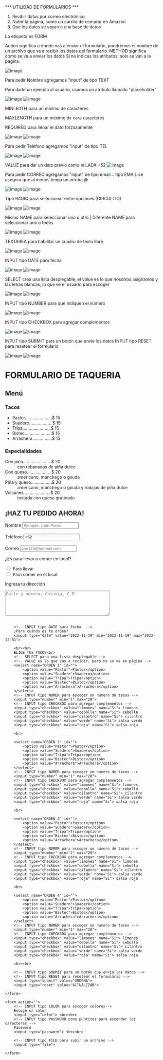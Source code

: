 *** UTILIDAD DE FORMULARIOS ***

1. Recibir datos por correo electrónico
2. Nutrir la página, como un carrito de comprar en Amazon
3. Que los datos se vayan a una base de datos

La etiqueta es FORM

Action significa a donde vas a enviar el formulario, pondremos el nombre de un archivo que va a recibir los datos del formulario.
METHOD significa como se va a enviar los datos
Si no indicas los atributos, solo se van a la página.

![image](https://user-images.githubusercontent.com/113804525/202875253-72175091-673d-4c55-bca0-f3d97da35b68.png)

Para pedir Nombre agregamos "input" de tipo TEXT

Para darle un ejemplo al usuario, usamos un atributo llamado "placeholder"

![image](https://user-images.githubusercontent.com/113804525/202875302-f7b5df0f-1087-40f6-94b7-07aebe39ebae.png)
![image](https://user-images.githubusercontent.com/113804525/202875307-bc484f20-8fcb-4df3-9284-525f9c737d56.png)

MINLEGTH para un mínimo de caracteres

MAXLENGTH para un máximo de cara caracteres

REQUIRED para llenar el dato forzozamente

![image](https://user-images.githubusercontent.com/113804525/202875436-c2486050-8c47-4d0b-8cf1-98d282072c04.png)
![image](https://user-images.githubusercontent.com/113804525/202875421-a056df82-5ac2-4b1e-814b-821fa7534a01.png)

Para pedir Teléfono agregamos "input" de tipo TEL

![image](https://user-images.githubusercontent.com/113804525/202875576-57caffc2-7039-4dfa-896f-e68d17cced21.png)
![image](https://user-images.githubusercontent.com/113804525/202875586-54ffb426-1067-4b90-af52-cace95111c8a.png)

VALUE para dar un dato previo como el LADA +52 ![image](https://user-images.githubusercontent.com/113804525/202875648-a488a42f-54ac-4342-93c1-699d88357e7d.png)

Para pedir CORREO agregamos "input" de tipo email... tipo EMAIL se asegura que al menos tenga un arroba @

![image](https://user-images.githubusercontent.com/113804525/202875731-a9f38f9c-03e7-48d6-99ff-02e8512550b4.png)
![image](https://user-images.githubusercontent.com/113804525/202877476-130d5d5f-9aa0-404c-a5d4-417803b85536.png)


Tipo RADIO para seleccionar entre opciones (CIRCULITO)

![image](https://user-images.githubusercontent.com/113804525/202875893-6e272ad9-abb6-4b0b-9bc8-5e5cb46f8852.png)
![image](https://user-images.githubusercontent.com/113804525/202876029-537654c0-54bd-4c11-8059-7648e5b12be1.png)

Mismo NAME para seleccionar uno u otro   |    Diferente NAME para seleccionar uno o todos

![image](https://user-images.githubusercontent.com/113804525/202876000-5a85b73b-463d-40c3-9124-41d6c0a46189.png)
![image](https://user-images.githubusercontent.com/113804525/202876016-c80b06e8-4641-4372-a663-b58729aa34aa.png)

TEXTAREA para habilitar un cuadro de texto libre

![image](https://user-images.githubusercontent.com/113804525/202876635-7ddf07e5-00bd-4772-ad53-cbf34451f4d3.png)
![image](https://user-images.githubusercontent.com/113804525/202876648-1a7508d2-98a4-44e5-baa9-aecf5fdba70b.png)

INPUT tipo DATE para fecha

![image](https://user-images.githubusercontent.com/113804525/202877763-43e93941-252e-4a67-bbf9-d9b9fed399a7.png)
![image](https://user-images.githubusercontent.com/113804525/202877767-215bda36-a9bd-4b0b-bc50-3c9b3edc52da.png)


SELECT  crea una lista desplegable, el value es lo que nosotros asignamos y las letras blancas, lo que ve el usuario para escoger

![image](https://user-images.githubusercontent.com/113804525/202876809-3ac7e80f-df70-4dd5-a388-1d4717933b20.png)
![image](https://user-images.githubusercontent.com/113804525/202876827-96b6bb41-6c81-4299-9a38-9cf240d4f9e0.png)


INPUT tipo NUMBER para que indiquen el número

![image](https://user-images.githubusercontent.com/113804525/202876933-b9602e0d-acdf-4e20-836c-b7462861a750.png)
![image](https://user-images.githubusercontent.com/113804525/202876957-f9f0f5ed-b5d3-4d03-a754-e280f4b92970.png)

INPUT tipo CHECKBOX para agregar complementos

![image](https://user-images.githubusercontent.com/113804525/202877116-58b8cef4-751b-4188-b4a6-f1059ba3feee.png)
![image](https://user-images.githubusercontent.com/113804525/202877040-4a10d62e-9c3e-406e-a587-4e470e83b8e9.png)

INPUT tipo SUBMIT para un botón que envíe los datos
INPUT tipo RESET para resetear el formulario

![image](https://user-images.githubusercontent.com/113804525/202877436-1b20c030-3754-4330-bf94-20dbb9ce5507.png)
![image](https://user-images.githubusercontent.com/113804525/202877444-17edfba3-e9c7-47b7-9a9f-226934f4b36d.png)


<!DOCTYPE html>
<html lang="en">
<head>
    <meta charset="UTF-8">
    <meta http-equiv="X-UA-Compatible" content="IE=edge">
    <meta name="viewport" content="width=device-width, initial-scale=1.0">
    <title>Formulario</title>
</head>
<body>
    <H1>FORMULARIO DE TAQUERIA</H1>
    <H2>Menú</H2>
    <h3>Tacos</h3>
    <ul>
        <li>Pastor......................$ 15</li>
        <li>Suadero...................$ 15</li>
        <li>Tripa.......................$ 15</li>
        <li>Bistec......................$ 15</li>
        <li>Arrachera................$ 15</li>
    </ul>
    <h3>Especialidades</h3>
    <dl>
        <dt>Con piña.......................$ 20</dt>
        <dd>con rebanadas de piña dulce</dd>
        <dt>Con queso....................$ 20</dt>
        <dd>americano, manchego o gouda</dd>
        <dt>Piña y queso.................$ 20</dt>
        <dd>americano, manchego o gouda y rodajas de piña dulce</dd>
        <dt>Volcanes......................$ 20</dt>
        <dd>tostada con queso gratinado</dd>
    </dl>
    <h2>¡HAZ TU PEDIDO AHORA!</h2>
    <!-- FORM es para iniciar los formularios -->
    <!-- ACTION es a donde envias los datos -->
    <!-- METHOD es como se envian los datos -->
    <form action="" method="">
        <!-- INPUT tipo TEXT para habilitar el cuadro para ingresar texto -->
        <!-- INPUT tipo TEL para habilitar el cuadro para número -->
        <!-- INPUT tipo EMAIL para habilitar el cuadro para correo electrónico -->
        <!-- PLACEHOLDER para dar un ejemplo al usuario como tipo marca de agua, ayuda visual -->
        <!-- MINLEGTH para un mínimo de caracteres -->
        <!-- MAXLENGTH para un máximo de cara caracteres -->
        <!-- REQUIRED para llenar el dato forzozamente -->
        Nombre <input type="text" placeholder="Ejemplo: Juan Pérez" minlength="3" maxlength="30" required> <br><br>
        <!-- VALUE para dar un dato previo como la LADA +52-->
        Teléfono <input type="tel" min="10" max="10" placeholder="Sin LADA, solo números" value="+52"> <br><br>
        <!-- El tipo EMAIL es para asegurarse que tenga un @ -->
        Correo <input type="email" placeholder="abc123@hotmail.com">
        <p>¿Es para llevar o comer en local?</p>
        <!-- RADIO para seleccionar entre opciones -->
        <!-- Mismo NAME para seleccionar uno u otro -->
        <!-- Diferente NAME para seleccionar uno o todos -->
        <input type="radio" value="Llevar" name="Llevar"> Para llevar <br>
        <input type="radio" value="Local" name="Llevar"> Para comer en el local
        <!-- TEXTAREA para un cuadrito que ingresen texto libre -->
        <P>Ingresa tu dirección</P> <textarea name="" id="" cols="40" rows="5" placeholder="Calle y número, Colonia, C.P."></textarea> <br><br>
        
        <!-- INPUT tipo DATE para fecha  -->
        ¿Para cuándo es tu orden?
        <input type="date" value="2022-11-19" min="2022-11-19" max="2022-12-31">
        
        <br><br>
        ELIGE TUS TACOS<br>
        <!-- SELECT para una lista desplegable -->
        <!-- VALUE es lo que vas a recibir, pero no se ve en página -->
        <select name="ORDEN 1" id="">
            <option value="Pastor">Pastor</option>
            <option value="Suadero">Suadero</option>
            <option value="Tripa">Tripa</option>
            <option value="Bistec">Bistec</option>
            <option value="Arrachera">Arrachera</option>
        </select>
        <!-- INPUT tipo NUMER para escoger un número de tacos -->
        <input type="number" min="1" max="20">
        <!-- INPUT tipo CHECKBOX para agregar complementos -->
        <input type="checkbox" value="limones" name="Si"> limones
        <input type="checkbox" value="cebolla" name="Si"> cebolla
        <input type="checkbox" value="cilantro" name="Si"> cilantro
        <input type="checkbox" value="verde" name="Si"> salsa verde
        <input type="checkbox" value="roja" name="Si"> salsa roja

        <br>

        <select name="ORDEN 2" id="">
            <option value="Pastor">Pastor</option>
            <option value="Suadero">Suadero</option>
            <option value="Tripa">Tripa</option>
            <option value="Bistec">Bistec</option>
            <option value="Arrachera">Arrachera</option>
        </select>
        <!-- INPUT tipo NUMER para escoger un número de tacos -->
        <input type="number" min="1" max="20">
        <!-- INPUT tipo CHECKBOX para agregar complementos -->
        <input type="checkbox" value="limones" name="Si"> limones
        <input type="checkbox" value="cebolla" name="Si"> cebolla
        <input type="checkbox" value="cilantro" name="Si"> cilantro
        <input type="checkbox" value="verde" name="Si"> salsa verde
        <input type="checkbox" value="roja" name="Si"> salsa roja

        <br>

        <select name="ORDEN 3" id="">
            <option value="Pastor">Pastor</option>
            <option value="Suadero">Suadero</option>
            <option value="Tripa">Tripa</option>
            <option value="Bistec">Bistec</option>
            <option value="Arrachera">Arrachera</option>
        </select>
        <!-- INPUT tipo NUMER para escoger un número de tacos -->
        <input type="number" min="1" max="20">
        <!-- INPUT tipo CHECKBOX para agregar complementos -->
        <input type="checkbox" value="limones" name="Si"> limones
        <input type="checkbox" value="cebolla" name="Si"> cebolla
        <input type="checkbox" value="cilantro" name="Si"> cilantro
        <input type="checkbox" value="verde" name="Si"> salsa verde
        <input type="checkbox" value="roja" name="Si"> salsa roja

        <br>

        <select name="ORDEN 4" id="">
            <option value="Pastor">Pastor</option>
            <option value="Suadero">Suadero</option>
            <option value="Tripa">Tripa</option>
            <option value="Bistec">Bistec</option>
            <option value="Arrachera">Arrachera</option>
        </select>
        <!-- INPUT tipo NUMER para escoger un número de tacos -->
        <input type="number" min="1" max="20">
        <!-- INPUT tipo CHECKBOX para agregar complementos -->
        <input type="checkbox" value="limones" name="Si"> limones
        <input type="checkbox" value="cebolla" name="Si"> cebolla
        <input type="checkbox" value="cilantro" name="Si"> cilantro
        <input type="checkbox" value="verde" name="Si"> salsa verde
        <input type="checkbox" value="roja" name="Si"> salsa roja

        <br><br>

        <!-- INPUT tipo SUBMIT para un botón que envíe los datos -->
        <!-- INPUT tipo RESET para resetear el formulario -->
        <input type="submit" value="ORDENA"> 
        <input type="reset" value="ACTUALIZAR">

    </form>
   
    <form action="">
        <!-- INPUT tipo COLOR para escoger colores-->
        Escoge un color
        <input type="color"> <br><br>
        <!-- INPUT tipo PASSWORD pone puntitos para esconder los caracteres -->
        Password
        <input type="password"> <br><br>
        
        <!-- INPUT tipo FILE para subir un archivo -->
        <input type="file">

    </form>
</body>
</html>
